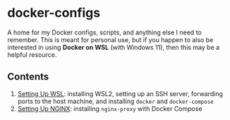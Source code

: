 # docker-configs

A home for my Docker configs, scripts, and anything else I need to remember. This is meant for personal use, but if you happen to also be interested in using **Docker on WSL** (with Windows 11), then this may be a helpful resource.

## Contents

1. [Setting Up WSL](./wsl-setup.md): installing WSL2, setting up an SSH server, forwarding ports to the host machine, and installing `docker` and `docker-compose`
2. [Setting Up NGINX](./nginx-setup.md): installing `nginx-proxy` with Docker Compose
